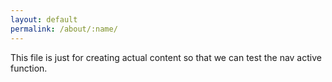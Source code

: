 ```yaml
---
layout: default
permalink: /about/:name/
---
```

This file is just for creating actual content so that we can test the nav active function.
